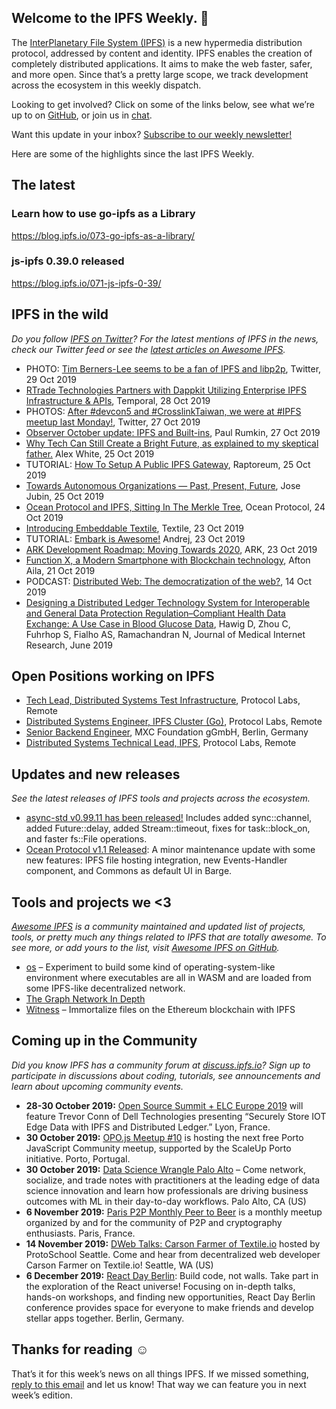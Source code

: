 ## Welcome to the IPFS Weekly. 👋

The [InterPlanetary File System (IPFS)](https://ipfs.io/) is a new hypermedia distribution protocol, addressed by content and identity. IPFS enables the creation of completely distributed applications. It aims to make the web faster, safer, and more open. Since that’s a pretty large scope, we track development across the ecosystem in this weekly dispatch.

Looking to get involved? Click on some of the links below, see what we’re up to on [GitHub](https://github.com/ipfs), or join us in [chat](https://riot.im/app/#/room/#ipfs:matrix.org).
 
Want this update in your inbox? [Subscribe to our weekly newsletter!](https://tinyletter.com/ipfsnewsletter)

Here are some of the highlights since the last IPFS Weekly.


## The latest


### Learn how to use go-ipfs as a Library
https://blog.ipfs.io/073-go-ipfs-as-a-library/

### js-ipfs 0.39.0 released
https://blog.ipfs.io/071-js-ipfs-0-39/


## IPFS in the wild
*Do you follow [IPFS on Twitter](https://twitter.com/IPFSbot)? For the latest mentions of IPFS in the news, check our Twitter feed or see the [latest articles on Awesome IPFS](https://awesome.ipfs.io/articles/).* 

+ PHOTO: [Tim Berners-Lee seems to be a fan of IPFS and libp2p](https://twitter.com/sgrasmann/status/1189194596544200708/photo/1), Twitter, 29 Oct 2019
+ [RTrade Technologies Partners with Dappkit Utilizing Enterprise IPFS Infrastructure & APIs](https://medium.com/temporal-cloud/rtrade-technologies-partners-with-dappkit-utilizing-enterprise-ipfs-infrastructure-apis-7c9b67fdb589), Temporal, 28 Oct 2019
+ PHOTOS: [After #devcon5 and #CrosslinkTaiwan, we were at #IPFS meetup last Monday!](https://twitter.com/pswu11/status/1188403475471831042), Twitter, 27 Oct 2019
+ [Observer October update: IPFS and Built-ins](https://medium.com/@rumkin/observer-october-update-ipfs-and-built-ins-6a821fe2a42d), Paul Rumkin, 27 Oct 2019
+ [Why Tech Can Still Create a Bright Future, as explained to my skeptical father.](https://medium.com/datadriveninvestor/why-tech-can-still-create-a-bright-future-as-explained-to-my-skeptical-father-f3a6e6dc960) Alex White, 25 Oct 2019
+ TUTORIAL: [How To Setup A Public IPFS Gateway](https://raptoreum.com/blog/how-to-set-up-a-public-ipfs-gateway/), Raptoreum, 25 Oct 2019
+ [Towards Autonomous Organizations — Past, Present, Future](https://medium.com/a-mma/towards-autonomous-organizations-past-present-future-9b66612507e6), Jose Jubin, 25 Oct 2019
+ [Ocean Protocol and IPFS, Sitting In The Merkle Tree](https://blog.oceanprotocol.com/ocean-ipfs-integration-store-asset-files-43c623c356d7), Ocean Protocol, 24 Oct 2019
+ [Introducing Embeddable Textile](https://blog.textile.io/introducing-embeddable-textile/), Textile, 23 Oct 2019
+ TUTORIAL: [Embark is Awesome!](https://medium.com/@andrej.rakic.97/embark-is-awesome-9eee74fdfb4f) Andrej, 23 Oct 2019
+ [ARK Development Roadmap: Moving Towards 2020](https://blog.ark.io/ark-development-roadmap-moving-towards-2020-36d5e78a1dfe), ARK, 23 Oct 2019
+ [Function X, a Modern Smartphone with Blockchain technology](https://medium.com/@ailaafton2/function-x-a-modern-smartphone-with-blockchain-technology-c7194615f931), Afton Aila, 21 Oct 2019
+ PODCAST: [Distributed Web: The democratization of the web?](https://www.innoq.com/de/podcast/068-distributed-web/), 14 Oct 2019
+ [Designing a Distributed Ledger Technology System for Interoperable and General Data Protection Regulation–Compliant Health Data Exchange: A Use Case in Blood Glucose Data](https://www.jmir.org/2019/6/e13665/), Hawig D, Zhou C, Fuhrhop S, Fialho AS, Ramachandran N, Journal of Medical Internet Research, June 2019


## Open Positions working on IPFS

+ [Tech Lead, Distributed Systems Test Infrastructure](https://jobs.lever.co/protocol/1ef5b878-573d-44fc-9fe6-c3745597c1fd), Protocol Labs, Remote
+ [Distributed Systems Engineer, IPFS Cluster (Go)](https://jobs.lever.co/protocol/29207ca7-76a4-470f-b94a-e24244f9adc1), Protocol Labs, Remote
+ [Senior Backend Engineer](https://www.golangprojects.com/golang-go-job-dcr-Senior-Backend-Engineer-Berlin-MXC-Foundation-gGmbH.html), MXC Foundation gGmbH, Berlin, Germany
+ [Distributed Systems Technical Lead, IPFS](https://jobs.lever.co/protocol/9283f9b0-de64-4e1f-a221-5d02b0202198), Protocol Labs, Remote


## Updates and new releases
*See the latest releases of IPFS tools and projects across the ecosystem.*

+ [async-std v0.99.11 has been released!](https://github.com/async-rs/async-std/releases/tag/v0.99.11) Includes added sync::channel, added Future::delay, added Stream::timeout, fixes for task::block_on, and faster fs::File operations.
+ [Ocean Protocol v1.1 Released](https://blog.oceanprotocol.com/ocean-protocol-v1-1-released-2a8bedc0466d): A minor maintenance update with some new features: IPFS file hosting integration, new Events-Handler component, and Commons as default UI in Barge.


## Tools and projects we <3
*[Awesome IPFS](https://awesome.ipfs.io/) is a community maintained and updated list of projects, tools, or pretty much any things related to IPFS that are totally awesome. To see more, or add yours to the list, visit [Awesome IPFS on GitHub](https://github.com/ipfs/awesome-ipfs).* 

+ [os](https://github.com/tomaka/os/) – Experiment to build some kind of operating-system-like environment where executables are all in WASM and are loaded from some IPFS-like decentralized network.
+ [The Graph Network In Depth](https://thegraph.com/blog/the-graph-network-in-depth-part-1)
+ [Witness](https://witnessdb.com/home) – Immortalize files on the Ethereum blockchain with IPFS


## Coming up in the Community
*Did you know IPFS has a community forum at [discuss.ipfs.io](https://discuss.ipfs.io/)? Sign up to participate in discussions about coding, tutorials, see announcements and learn about upcoming community events.*


+ **28-30 October 2019:** [Open Source Summit + ELC Europe 2019](https://osseu19.sched.com/event/TLD8) will feature Trevor Conn of Dell Technologies presenting “Securely Store IOT Edge Data with IPFS and Distributed Ledger.” Lyon, France.
+ **30 October 2019:** [OPO.js Meetup #10](https://www.meetup.com/opo-js/events/265502030/) is hosting the next free Porto JavaScript Community meetup, supported by the ScaleUp Porto initiative. Porto, Portugal.
+ **30 October 2019:** [Data Science Wrangle Palo Alto](https://events.attend.com/f/1383790393) – Come network, socialize, and trade notes with practitioners at the leading edge of data science innovation and learn how professionals are driving business outcomes with ML in their day-to-day workflows. Palo Alto, CA (US)
+ **6 November 2019:** [Paris P2P Monthly Peer to Beer](https://p2p.paris/en/event/monthly-3/) is a monthly meetup organized by and for the community of P2P and cryptography enthusiasts. Paris, France.
+ **14 November 2019:** [DWeb Talks: Carson Farmer of Textile.io](https://www.meetup.com/ProtoSchool-Seattle-Learn-to-Make-the-Decentralized-Web/events/263590720/) hosted by ProtoSchool Seattle. Come and hear from decentralized web developer Carson Farmer on Textile.io! Seattle, WA (US)
+ **6 December 2019:** [React Day Berlin](https://reactday.berlin/): Build code, not walls. Take part in the exploration of the React universe! Focusing on in-depth talks, hands-on workshops, and finding new opportunities, React Day Berlin conference provides space for everyone to make friends and develop stellar apps together. Berlin, Germany. 


## Thanks for reading ☺️

That’s it for this week’s news on all things IPFS. If we missed something, [reply to this email](mailto:newsletter@ipfs.io) and let us know! That way we can feature you in next week’s edition. 
